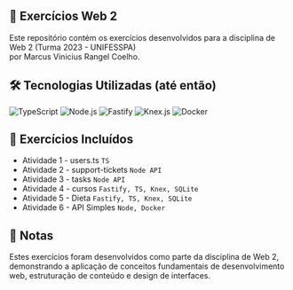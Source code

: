## 📙 Exercícios Web 2

Este repositório contém os exercícios desenvolvidos para a disciplina de Web 2 (Turma 2023 - UNIFESSPA)<br/>por Marcus Vinicius Rangel Coelho.

## 🛠️ Tecnologias Utilizadas (até então)

![TypeScript](https://img.shields.io/badge/TypeScript-3178C6?style=plastic&logo=typescript&logoColor=white)
![Node.js](https://img.shields.io/badge/Node.js-339933?style=plastic&logo=node.js&logoColor=white)
![Fastify](https://img.shields.io/badge/Fastify-000000?style=plastic&logo=fastify&logoColor=white)
![Knex.js](https://img.shields.io/badge/Knex.js-E16426?style=plastic&logo=knex&logoColor=white)
![Docker](https://img.shields.io/badge/Docker-2496ED?style=plastic&logo=docker&logoColor=white)

## 📌 Exercícios Incluídos

-   Atividade 1 - users.ts `TS`
-   Atividade 2 - support-tickets `Node API`
-   Atividade 3 - tasks `Node API`
-   Atividade 4 - cursos `Fastify, TS, Knex, SQLite`
-   Atividade 5 - Dieta `Fastify, TS, Knex, SQLite`
-   Atividade 6 - API Simples `Node, Docker`

## 📝 Notas

Estes exercícios foram desenvolvidos como parte da disciplina de Web 2, demonstrando a aplicação de conceitos fundamentais de desenvolvimento web, estruturação de conteúdo e design de interfaces.
